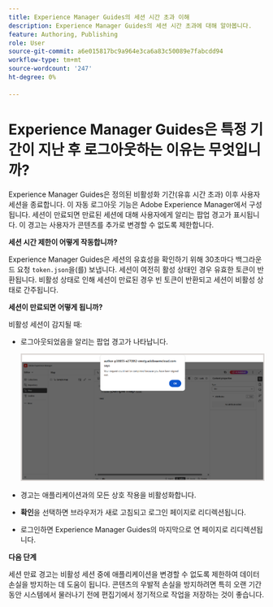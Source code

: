 ```yaml
---
title: Experience Manager Guides의 세션 시간 초과 이해
description: Experience Manager Guides의 세션 시간 초과에 대해 알아봅니다.
feature: Authoring, Publishing
role: User
source-git-commit: a6e015817bc9a964e3ca6a83c50089e7fabcdd94
workflow-type: tm+mt
source-wordcount: '247'
ht-degree: 0%

---
```


# Experience Manager Guides은 특정 기간이 지난 후 로그아웃하는 이유는 무엇입니까?

Experience Manager Guides은 정의된 비활성화 기간(유휴 시간 초과) 이후 사용자 세션을 종료합니다. 이 자동 로그아웃 기능은 Adobe Experience Manager에서 구성됩니다. 세션이 만료되면 만료된 세션에 대해 사용자에게 알리는 팝업 경고가 표시됩니다. 이 경고는 사용자가 콘텐츠를 추가로 변경할 수 없도록 제한합니다.

**세션 시간 제한이 어떻게 작동합니까?**

Experience Manager Guides은 세션의 유효성을 확인하기 위해 30초마다 백그라운드 요청 `token.json`을(를) 보냅니다. 세션이 여전히 활성 상태인 경우 유효한 토큰이 반환됩니다. 비활성 상태로 인해 세션이 만료된 경우 빈 토큰이 반환되고 세션이 비활성 상태로 간주됩니다.

**세션이 만료되면 어떻게 됩니까?**

비활성 세션이 감지될 때:

- 로그아웃되었음을 알리는 팝업 경고가 나타납니다.

  ![](images/sign-out-prompt.png)

- 경고는 애플리케이션과의 모든 상호 작용을 비활성화합니다.

- **확인**&#x200B;을 선택하면 브라우저가 새로 고침되고 로그인 페이지로 리디렉션됩니다.
- 로그인하면 Experience Manager Guides의 마지막으로 연 페이지로 리디렉션됩니다.

**다음 단계**

세션 만료 경고는 비활성 세션 중에 애플리케이션을 변경할 수 없도록 제한하여 데이터 손실을 방지하는 데 도움이 됩니다. 콘텐츠의 우발적 손실을 방지하려면 특히 오랜 기간 동안 시스템에서 물러나기 전에 편집기에서 정기적으로 작업을 저장하는 것이 좋습니다.





